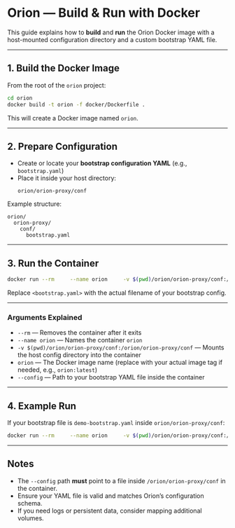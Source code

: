# Orion — Build & Run with Docker

This guide explains how to **build** and **run** the Orion Docker image with a host-mounted configuration directory and a custom bootstrap YAML file.

---

## 1. Build the Docker Image

From the root of the `orion` project:

```bash
cd orion
docker build -t orion -f docker/Dockerfile .
```

This will create a Docker image named `orion`.

---

## 2. Prepare Configuration

- Create or locate your **bootstrap configuration YAML** (e.g., `bootstrap.yaml`)
- Place it inside your host directory:  
  ```
  orion/orion-proxy/conf
  ```

Example structure:

```
orion/
  orion-proxy/
    conf/
      bootstrap.yaml
```

---

## 3. Run the Container

```bash
docker run --rm     --name orion     -v $(pwd)/orion/orion-proxy/conf:/orion/orion-proxy/conf     orion     --config /orion/orion-proxy/conf/<bootstrap.yaml>
```

Replace `<bootstrap.yaml>` with the actual filename of your bootstrap config.

---

### Arguments Explained

- `--rm` — Removes the container after it exits  
- `--name orion` — Names the container `orion`  
- `-v $(pwd)/orion/orion-proxy/conf:/orion/orion-proxy/conf` — Mounts the host config directory into the container  
- `orion` — The Docker image name (replace with your actual image tag if needed, e.g., `orion:latest`)  
- `--config` — Path to your bootstrap YAML file inside the container

---

## 4. Example Run

If your bootstrap file is `demo-bootstrap.yaml` inside `orion/orion-proxy/conf`:

```bash
docker run --rm     --name orion     -v $(pwd)/orion/orion-proxy/conf:/orion/orion-proxy/conf     orion     --config /orion/orion-proxy/conf/demo-bootstrap.yaml
```

---

## Notes

- The `--config` path **must** point to a file inside `/orion/orion-proxy/conf` in the container.  
- Ensure your YAML file is valid and matches Orion’s configuration schema.  
- If you need logs or persistent data, consider mapping additional volumes.
